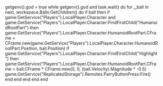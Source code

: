 getgenv().god = true
while getgenv().god and task.wait() do
    for _,ball in next, workspace.Balls:GetChildren() do
        if ball then
            if game:GetService("Players").LocalPlayer.Character and game:GetService("Players").LocalPlayer.Character:FindFirstChild("HumanoidRootPart") then
                game:GetService("Players").LocalPlayer.Character.HumanoidRootPart.CFrame = CFrame.new(game:GetService("Players").LocalPlayer.Character.HumanoidRootPart.Position, ball.Position)
                if game:GetService("Players").LocalPlayer.Character:FindFirstChild("Highlight") then
                    game:GetService("Players").LocalPlayer.Character.HumanoidRootPart.CFrame = ball.CFrame * CFrame.new(0, 0, (ball.Velocity).Magnitude * -0.5)
                    game:GetService("ReplicatedStorage").Remotes.ParryButtonPress:Fire()
                end
            end
        end
    end
end
